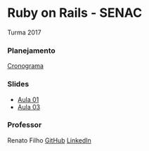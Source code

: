 # Ruby on Rails - SENAC

Turma 2017

### Planejamento

[Cronograma](https://github.com/renatosousafilho/ror-senac/blob/master/cronograma.md)
### Slides
- [Aula 01](https://www.slideshare.net/renatosousafilho/curso-programao-web-com-ruby-on-rails-aula-01)
- [Aula 03](https://www.slideshare.net/renatosousafilho/curso-programao-web-com-ruby-on-rails-aula-03)

### Professor
Renato Filho
[GitHub](github.com/renatosousafilho)
[LinkedIn](https://www.linkedin.com/in/renatosousafilho/)
